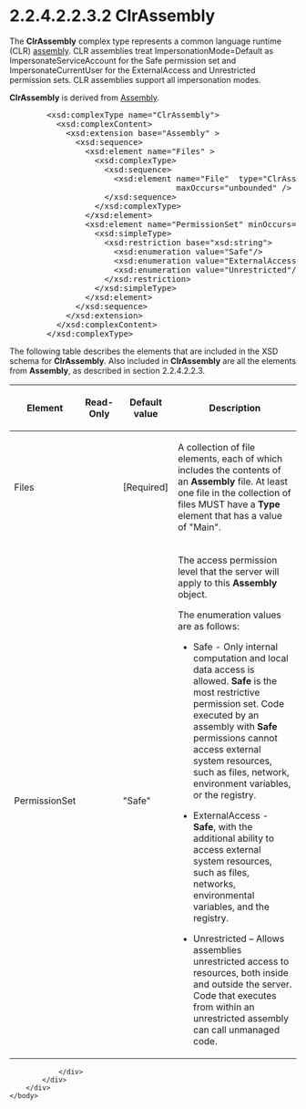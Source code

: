 <html dir="LTR" xmlns:mshelp="http://msdn.microsoft.com/mshelp" xmlns:ddue="http://ddue.schemas.microsoft.com/authoring/2003/5" xmlns:xlink="http://www.w3.org/1999/xlink" xmlns:tool="http://www.microsoft.com/tooltip">
    <head>
        <meta http-equiv="Content-Type" content="text/html; CHARSET=utf-8"></meta>
        <meta name="save" content="history"></meta>
        <title>2.2.4.2.2.3.2 ClrAssembly</title>
        <xml>
            <mshelp:toctitle title="2.2.4.2.2.3.2 ClrAssembly"></mshelp:toctitle>
            <mshelp:rltitle title="[MS-SSAS]: ClrAssembly"></mshelp:rltitle>
            <mshelp:keyword index="A" term="8e9d6bcc-8da3-4d39-aa08-e280a0427464"></mshelp:keyword>
            <mshelp:attr name="DCSext.ContentType" value="open specification"></mshelp:attr>
            <mshelp:attr name="AssetID" value="8e9d6bcc-8da3-4d39-aa08-e280a0427464"></mshelp:attr>
            <mshelp:attr name="TopicType" value="kbRef"></mshelp:attr>
            <mshelp:attr name="DCSext.Title" value="[MS-SSAS]: ClrAssembly" />
        </xml>
    </head>
    <body>
        <div id="header">
            <h1 class="heading">2.2.4.2.2.3.2 ClrAssembly</h1>
        </div>
        <div id="mainSection">
            <div id="mainBody">
                <div id="allHistory" class="saveHistory"></div>
                <div id="sectionSection0" class="section" name="collapseableSection">
                    

<p>The <b>ClrAssembly</b> complex type represents a common
language runtime (CLR) <a href="8676f5ce-62d4-4244-a326-634bfed4aba4.html#gt_7d79c711-c9ae-4cd0-929d-96b521f69b67">assembly</a>.
CLR assemblies treat ImpersonationMode=Default as ImpersonateServiceAccount for
the Safe permission set and ImpersonateCurrentUser for the ExternalAccess and
Unrestricted permission sets. CLR assemblies support all impersonation modes.</p>

<p><b>ClrAssembly</b> is derived from <a href="8b1309de-224c-4d8c-b5b1-66dd1e85dbe0.html">Assembly</a>.</p>

<dl>
<dd>
<div><pre>   &lt;xsd:complexType name=&quot;ClrAssembly&quot;&gt;
     &lt;xsd:complexContent&gt;
       &lt;xsd:extension base=&quot;Assembly&quot; &gt;
         &lt;xsd:sequence&gt;
           &lt;xsd:element name=&quot;Files&quot; &gt;
             &lt;xsd:complexType&gt;
               &lt;xsd:sequence&gt;
                 &lt;xsd:element name=&quot;File&quot;  type=&quot;ClrAssemblyFile&quot; 
                              maxOccurs=&quot;unbounded&quot; /&gt;
               &lt;/xsd:sequence&gt;
             &lt;/xsd:complexType&gt;
           &lt;/xsd:element&gt;
           &lt;xsd:element name=&quot;PermissionSet&quot; minOccurs=&quot;0&quot;&gt;
             &lt;xsd:simpleType&gt;
               &lt;xsd:restriction base=&quot;xsd:string&quot;&gt;
                 &lt;xsd:enumeration value=&quot;Safe&quot;/&gt;
                 &lt;xsd:enumeration value=&quot;ExternalAccess&quot;/&gt;
                 &lt;xsd:enumeration value=&quot;Unrestricted&quot;/&gt;
               &lt;/xsd:restriction&gt;
             &lt;/xsd:simpleType&gt;
           &lt;/xsd:element&gt;
         &lt;/xsd:sequence&gt;
       &lt;/xsd:extension&gt;
     &lt;/xsd:complexContent&gt;
   &lt;/xsd:complexType&gt;
</pre></div>
</dd></dl>

<p>The following table describes the elements that are included
in the XSD schema for <b>ClrAssembly</b>. Also included in <b>ClrAssembly</b>
are all the elements from <b>Assembly</b>, as described in section 2.2.4.2.2.3.</p>

<table>
 <thead>
  <tr>
   <th>
   <p>Element</p>
   </th>
   <th>
   <p>Read-Only</p>
   </th>
   <th>
   <p>Default value</p>
   </th>
   <th>
   <p>Description</p>
   </th>
  </tr>
 </thead>
 <tr>
  <td>
  <p>Files</p>
  </td>
  <td>
  <p> </p>
  </td>
  <td>
  <p>[Required]</p>
  </td>
  <td>
  <p>A collection of file elements, each of which includes
  the contents of an <b>Assembly</b> file. At least one file in the collection
  of files MUST have a <b>Type</b> element that has a value of
  &quot;Main&quot;.</p>
  </td>
 </tr>
 <tr>
  <td>
  <p>PermissionSet</p>
  </td>
  <td>
  <p> </p>
  </td>
  <td>
  <p>&quot;Safe&quot;</p>
  </td>
  <td>
  <p>The access permission level that the server will apply
  to this <b>Assembly</b> object.</p>
  <p>The enumeration values are as follows:</p>
  <ul><li><p><span><span>  
  </span></span><span>Safe - Only internal computation
  and local data access is allowed. <b>Safe</b> is the most restrictive
  permission set. Code executed by an assembly with <b>Safe</b> permissions
  cannot access external system resources, such as files, network, environment
  variables, or the registry.</span></p>
  </li><li><p><span><span>  
  </span></span><span>ExternalAccess - <b>Safe</b>,
  with the additional ability to access external system resources, such as
  files, networks, environmental variables, and the registry.</span></p>
  </li><li><p><span><span>  
  </span></span><span>Unrestricted – Allows assemblies
  unrestricted access to resources, both inside and outside the server. Code
  that executes from within an unrestricted assembly can call unmanaged code.</span></p>
  </li></ul></td>
 </tr>
</table>

<p> </p>


                </div>
            </div>
        </div>
    </body>
</html>